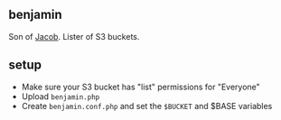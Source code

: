 benjamin
--------

Son of [Jacob](https://github.com/djl/jacob). Lister of S3 buckets.


setup
-----

* Make sure your S3 bucket has "list" permissions for "Everyone"
* Upload `benjamin.php`
* Create `benjamin.conf.php` and set the `$BUCKET` and $BASE variables
